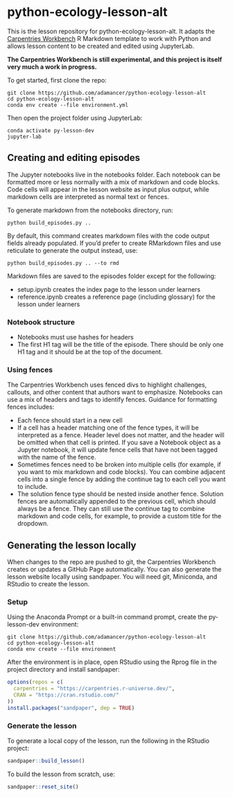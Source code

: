 python-ecology-lesson-alt
=========================

This is the lesson repository for python-ecology-lesson-alt. It adapts
the [Carpentries
Workbench](https://carpentries.github.io/sandpaper-docs/instructor/index.html)
R Markdown template to work with Python and allows lesson content to be
created and edited using JupyterLab.

**The Carpentries Workbench is still experimental, and this project is
itself very much a work in progress.**

To get started, first clone the repo:

    git clone https://github.com/adamancer/python-ecology-lesson-alt
    cd python-ecology-lesson-alt
    conda env create --file environment.yml

Then open the project folder using JupyterLab:

    conda activate py-lesson-dev
    jupyter-lab

Creating and editing episodes
-----------------------------

The Jupyter notebooks live in the notebooks folder. Each notebook can be
formatted more or less normally with a mix of markdown and code blocks.
Code cells will appear in the lesson website as input plus output, while
markdown cells are interpreted as normal text or fences.

To generate markdown from the notebooks directory, run:

    python build_episodes.py ..

By default, this command creates markdown files with the code output
fields already populated. If you’d prefer to create RMarkdown files and
use reticulate to generate the output instead, use:

    python build_episodes.py .. --to rmd

Markdown files are saved to the episodes folder except for the
following:

-   setup.ipynb creates the index page to the lesson under learners
-   reference.ipynb creates a reference page (including glossary) for
    the lesson under learners

### Notebook structure

-   Notebooks must use hashes for headers
-   The first H1 tag will be the title of the episode. There should be
    only one H1 tag and it should be at the top of the document.

### Using fences

The Carpentries Workbench uses fenced divs to highlight challenges,
callouts, and other content that authors want to emphasize. Notebooks
can use a mix of headers and tags to identify fences. Guidance for
formatting fences includes:

-   Each fence should start in a new cell
-   If a cell has a header matching one of the fence types, it will be
    interpreted as a fence. Header level does not matter, and the header
    will be omitted when that cell is printed. If you save a Notebook
    object as a Jupyter notebook, it will update fence cells that have
    not been tagged with the name of the fence.
-   Sometimes fences need to be broken into multiple cells (for example,
    if you want to mix markdown and code blocks). You can combine
    adjacent cells into a single fence by adding the continue tag to
    each cell you want to include.
-   The solution fence type should be nested inside another fence.
    Solution fences are automatically appended to the previous cell,
    which should always be a fence. They can still use the continue tag
    to combine markdown and code cells, for example, to provide a custom
    title for the dropdown.

Generating the lesson locally
-----------------------------

When changes to the repo are pushed to git, the Carpentries Workbench
creates or updates a GitHub Page automatically. You can also generate
the lesson website locally using sandpaper. You will need git,
Miniconda, and RStudio to create the lesson.

### Setup

Using the Anaconda Prompt or a built-in command prompt, create the
py-lesson-dev environment:

    git clone https://github.com/adamancer/python-ecology-lesson-alt
    cd python-ecology-lesson-alt
    conda env create --file environment

After the environment is in place, open RStudio using the Rprog file in
the project directory and install sandpaper:

``` r
options(repos = c(
  carpentries = "https://carpentries.r-universe.dev/",
  CRAN = "https://cran.rstudio.com/"
))
install.packages("sandpaper", dep = TRUE)
```

### Generate the lesson

To generate a local copy of the lesson, run the following in the RStudio
project:

``` r
sandpaper::build_lesson()
```

To build the lesson from scratch, use:

``` r
sandpaper::reset_site()
```
